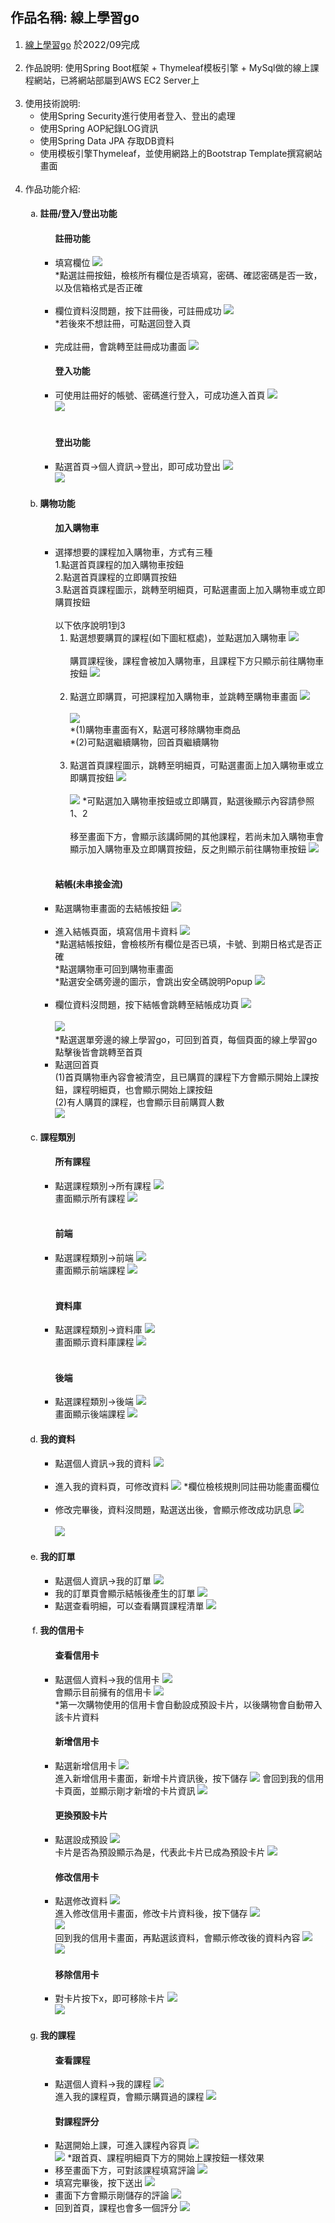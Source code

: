 <body>
    <div>
        <h2>作品名稱: 線上學習go</h2>
    </div>
    <ol>
        <li>
            <a href="http://13.56.232.122:8080/">線上學習go</a>
            <span style="margin-right: 20px; font-size: 15px; font-weight: normal;">於2022/09完成</span> 
        </li>
        <br>
        <li>
            作品說明: 使用Spring Boot框架 + Thymeleaf模板引擎 + MySql做的線上課程網站，已將網站部屬到AWS EC2 Server上
        </li>
        <br>
        <li>
            使用技術說明:
            <ul>
                <li>使用Spring Security進行使用者登入、登出的處理</li>
                <li>使用Spring AOP紀錄LOG資訊</li>
                <li>使用Spring Data JPA 存取DB資料</li>
                <li>使用模板引擎Thymeleaf，並使用網路上的Bootstrap Template撰寫網站畫面</li>
            </ul>
        </li>
        <br>
        <li>
            作品功能介紹: 
            <ol type="a">
                <li>
                    <h4>註冊/登入/登出功能</h4>
                    <ul>
                        <h4>註冊功能</h4>
                        <li>
                            填寫欄位
                            <img src="https://github.com/brianchen712/ecommerce-project/blob/master/Screenshots/registration1.png">
                            <br>
                            *點選註冊按鈕，檢核所有欄位是否填寫，密碼、確認密碼是否一致，以及信箱格式是否正確
                        </li>
                        <br>
                        <li>
                            欄位資料沒問題，按下註冊後，可註冊成功
                            <img src="https://github.com/brianchen712/ecommerce-project/blob/master/Screenshots/registration2.png">
                            <br>
                            *若後來不想註冊，可點選回登入頁
                        </li>
                        <br>
                        <li>
                            完成註冊，會跳轉至註冊成功畫面
                            <img src="https://github.com/brianchen712/ecommerce-project/blob/master/Screenshots/registration3.png">
                        </li>
                        <h4>登入功能</h4>
                        <li>
                            可使用註冊好的帳號、密碼進行登入，可成功進入首頁
                            <img src="https://github.com/brianchen712/ecommerce-project/blob/master/Screenshots/signIn1.png">
                            <br>
                            <img src="https://github.com/brianchen712/ecommerce-project/blob/master/Screenshots/signIn2.png">
                        </li>
                        <br>
                        <h4>登出功能</h4>
                        <li>
                            點選首頁->個人資訊->登出，即可成功登出
                            <img src="https://github.com/brianchen712/ecommerce-project/blob/master/Screenshots/signOut1.png">
                            <br>
                            <img src="https://github.com/brianchen712/ecommerce-project/blob/master/Screenshots/signOut2.png">
                        </li>
                    </ul>
                </li>
                <li>
                    <h4>購物功能</h4>
                    <ul>
                        <h4>加入購物車</h4>
                        <li>
                            選擇想要的課程加入購物車，方式有三種
                            <div>1.點選首頁課程的加入購物車按鈕</div>
                            <div>2.點選首頁課程的立即購買按鈕</div>
                            <div>3.點選首頁課程圖示，跳轉至明細頁，可點選畫面上加入購物車或立即購買按鈕</div>
                            <br>
                            以下依序說明1到3
                            <ol type="1">
                                <li>
                                    點選想要購買的課程(如下圖紅框處)，並點選加入購物車
                                    <img src="https://github.com/brianchen712/ecommerce-project/blob/master/Screenshots/addCart1.png">
                                    <br>
                                    <br>
                                    購買課程後，課程會被加入購物車，且課程下方只顯示前往購物車按鈕
                                    <img src="https://github.com/brianchen712/ecommerce-project/blob/master/Screenshots/addCart2.png">
                                </li>
                                <br>
                                <li>
                                    點選立即購買，可把課程加入購物車，並跳轉至購物車畫面
                                    <img src="https://github.com/brianchen712/ecommerce-project/blob/master/Screenshots/buyNow1.png">
                                    <br>
                                    <br>
                                    <img src="https://github.com/brianchen712/ecommerce-project/blob/master/Screenshots/buyNow2.png">
                                    <br>
                                    <div>*(1)購物車畫面有X，點選可移除購物車商品</div>
                                    <div>*(2)可點選繼續購物，回首頁繼續購物</div>
                                </li>
                                <br>
                                <li>
                                    點選首頁課程圖示，跳轉至明細頁，可點選畫面上加入購物車或立即購買按鈕
                                    <img src="https://github.com/brianchen712/ecommerce-project/blob/master/Screenshots/detailShopping1.png">
                                    <br>
                                    <br>
                                    <img src="https://github.com/brianchen712/ecommerce-project/blob/master/Screenshots/detailShopping2.png">
                                    *可點選加入購物車按鈕或立即購買，點選後顯示內容請參照1、2
                                    <br>
                                    <br>
                                    移至畫面下方，會顯示該講師開的其他課程，若尚未加入購物車會顯示加入購物車及立即購買按鈕，反之則顯示前往購物車按鈕
                                    <img src="https://github.com/brianchen712/ecommerce-project/blob/master/Screenshots/detailShopping3.png">
                                </li>
                            </ol>
                        </li>
                        <br>
                        <h4>結帳(未串接金流)</h4>
                        <li>
                            點選購物車畫面的去結帳按鈕
                            <img src="https://github.com/brianchen712/ecommerce-project/blob/master/Screenshots/checkout1.png">
                        </li>
                        <br>
                        <li>
                            進入結帳頁面，填寫信用卡資料
                            <img src="https://github.com/brianchen712/ecommerce-project/blob/master/Screenshots/checkout2.png">
                            <div>*點選結帳按鈕，會檢核所有欄位是否已填，卡號、到期日格式是否正確
</div>
                            <div>*點選購物車可回到購物車畫面
</div>
                            <div>*點選安全碼旁邊的圖示，會跳出安全碼說明Popup
                            <img src="https://github.com/brianchen712/ecommerce-project/blob/master/Screenshots/cvv2.png">
</div>
                        </li>
                        <br>
                        <li>
                            欄位資料沒問題，按下結帳會跳轉至結帳成功頁
                            <img src="https://github.com/brianchen712/ecommerce-project/blob/master/Screenshots/checkout3.png">
                            <br>
                            <br>
                            <img src="https://github.com/brianchen712/ecommerce-project/blob/master/Screenshots/checkout4.png">
                            <br>
                            *點選選單旁邊的線上學習go，可回到首頁，每個頁面的線上學習go點擊後皆會跳轉至首頁
                        </li>
                        <li>
                            <div>點選回首頁</div>
                            <div>(1)首頁購物車內容會被清空，且已購買的課程下方會顯示開始上課按鈕，課程明細頁，也會顯示開始上課按鈕</div>
                            <div>(2)有人購買的課程，也會顯示目前購買人數</div>
                            <img src="https://github.com/brianchen712/ecommerce-project/blob/master/Screenshots/checkoutAndBackHome.png">
                        </li>
                    </ul>
                </li>
                <li>
                     <h4>課程類別</h4>
                     <ul>
                         <h4>所有課程</h4>
                         <li>
                             點選課程類別->所有課程
                             <img src="https://github.com/brianchen712/ecommerce-project/blob/master/Screenshots/allCourses1.png">
                             <br>
                             畫面顯示所有課程
                             <img src="https://github.com/brianchen712/ecommerce-project/blob/master/Screenshots/allCourses2.png">
                         </li>
                         <br>
                         <h4>前端</h4>
                         <li>
                             點選課程類別->前端
                             <img src="https://github.com/brianchen712/ecommerce-project/blob/master/Screenshots/frontend1.png">
                             <br>
                             畫面顯示前端課程
                             <img src="https://github.com/brianchen712/ecommerce-project/blob/master/Screenshots/frontend2.png">
                         </li>
                         <br>
                         <h4>資料庫</h4>
                         <li>
                             點選課程類別->資料庫
                             <img src="https://github.com/brianchen712/ecommerce-project/blob/master/Screenshots/database1.png">
                             <br>
                             畫面顯示資料庫課程
                             <img src="https://github.com/brianchen712/ecommerce-project/blob/master/Screenshots/database2.png">
                         </li>
                         <br>
                         <h4>後端</h4>
                         <li>
                             點選課程類別->後端
                             <img src="https://github.com/brianchen712/ecommerce-project/blob/master/Screenshots/backend1.png">
                             <br>
                             畫面顯示後端課程
                             <img src="https://github.com/brianchen712/ecommerce-project/blob/master/Screenshots/backend2.png">
                         </li>
                     </ul>
                </li>
                <li>
                    <h4>我的資料</h4>
                    <ul>
                        <li>
                            點選個人資訊->我的資料
                            <img src="https://github.com/brianchen712/ecommerce-project/blob/master/Screenshots/myProfile1.png">
                        </li>
                        <br>
                        <li>
                            進入我的資料頁，可修改資料
                            <img src="https://github.com/brianchen712/ecommerce-project/blob/master/Screenshots/myProfile2.png">
                            *欄位檢核規則同註冊功能畫面欄位
                        </li>
                        <br>
                        <li>
                            修改完畢後，資料沒問題，點選送出後，會顯示修改成功訊息
                            <img src="https://github.com/brianchen712/ecommerce-project/blob/master/Screenshots/myProfile3.png">
                            <br>
                            <br>
                            <img src="https://github.com/brianchen712/ecommerce-project/blob/master/Screenshots/myProfile4.png">
                        </li>
                    </ul>
                </li>            
                <li>
                    <h4>我的訂單</h4>
                    <ul>
                        <li>
                            點選個人資訊->我的訂單
                            <img src="https://github.com/brianchen712/ecommerce-project/blob/master/Screenshots/myOrder1.png">
                        </li>
                        <li>
                            我的訂單頁會顯示結帳後產生的訂單
                            <img src="https://github.com/brianchen712/ecommerce-project/blob/master/Screenshots/myOrder2.png">
                        </li>
                        <li>
                            點選查看明細，可以查看購買課程清單
                            <img src="https://github.com/brianchen712/ecommerce-project/blob/master/Screenshots/myOrder3.png">
                        </li>
                    </ul>
                </li>
                <li>
                    <h4>我的信用卡</h4>
                    <ul>
                        <h4>查看信用卡</h4>
                        <li>
                            點選個人資料->我的信用卡
                            <img src="https://github.com/brianchen712/ecommerce-project/blob/master/Screenshots/myCard1.png">
                            <br>
                            會顯示目前擁有的信用卡
                            <img src="https://github.com/brianchen712/ecommerce-project/blob/master/Screenshots/myCard2.png">
                            <br>
                            *第一次購物使用的信用卡會自動設成預設卡片，以後購物會自動帶入該卡片資料
                        </li>
                        <h4>新增信用卡</h4>
                        <li>
                            點選新增信用卡
                            <img src="https://github.com/brianchen712/ecommerce-project/blob/master/Screenshots/addCard1.png">
                            <br>
                            進入新增信用卡畫面，新增卡片資訊後，按下儲存
                            <img src="https://github.com/brianchen712/ecommerce-project/blob/master/Screenshots/addCard2.png">
                            會回到我的信用卡頁面，並顯示剛才新增的卡片資訊
                            <img src="https://github.com/brianchen712/ecommerce-project/blob/master/Screenshots/addCard3.png">
                        </li>
                        <h4>更換預設卡片</h4>
                        <li>
                            點選設成預設
                            <img src="https://github.com/brianchen712/ecommerce-project/blob/master/Screenshots/defaultCard1.png">
                            <br>
                            卡片是否為預設顯示為是，代表此卡片已成為預設卡片
                            <img src="https://github.com/brianchen712/ecommerce-project/blob/master/Screenshots/defaultCard2.png">
                        </li>
                        <h4>修改信用卡</h4>
                        <li>
                            點選修改資料
                            <img src="https://github.com/brianchen712/ecommerce-project/blob/master/Screenshots/modifyCard1.png">
                            <br>
                            進入修改信用卡畫面，修改卡片資料後，按下儲存
                            <img src="https://github.com/brianchen712/ecommerce-project/blob/master/Screenshots/modifyCard2.png">
                            <br>
                            <img src="https://github.com/brianchen712/ecommerce-project/blob/master/Screenshots/modifyCard3.png">
                            <br>
                            回到我的信用卡畫面，再點選該資料，會顯示修改後的資料內容
                            <img src="https://github.com/brianchen712/ecommerce-project/blob/master/Screenshots/modifyCard4.png">
                            <br>
                            <img src="https://github.com/brianchen712/ecommerce-project/blob/master/Screenshots/modifyCard5.png">
                        </li>
                        <h4>移除信用卡</h4>
                        <li>
                            對卡片按下x，即可移除卡片
                            <img src="https://github.com/brianchen712/ecommerce-project/blob/master/Screenshots/removeCard1.png">
                            <br>
                            <img src="https://github.com/brianchen712/ecommerce-project/blob/master/Screenshots/removeCard2.png">
                        </li>
                    </ul>
                </li>
                <li>
                    <h4>我的課程</h4>
                    <ul>
                        <h4>查看課程</h4>
                        <li>
                            點選個人資料->我的課程
                            <img src="https://github.com/brianchen712/ecommerce-project/blob/master/Screenshots/myCourse1.png">
                            <br>
                            進入我的課程頁，會顯示購買過的課程
                            <img src="https://github.com/brianchen712/ecommerce-project/blob/master/Screenshots/myCourse2.png">
                        </li>
                        <h4>對課程評分</h4>
                        <li>
                            點選開始上課，可進入課程內容頁
                            <img src="https://github.com/brianchen712/ecommerce-project/blob/master/Screenshots/courseContent1.png">
                            <br>
                            <img src="https://github.com/brianchen712/ecommerce-project/blob/master/Screenshots/courseContent2.png">
                            *跟首頁、課程明細頁下方的開始上課按鈕一樣效果
                        </li>
                        <li>
                            移至畫面下方，可對該課程填寫評論
                            <img src="https://github.com/brianchen712/ecommerce-project/blob/master/Screenshots/courseContent3.png">
                        </li>
                        <li>
                            填寫完畢後，按下送出
                            <img src="https://github.com/brianchen712/ecommerce-project/blob/master/Screenshots/courseContent4.png">
                        </li>
                        <li>
                            畫面下方會顯示剛儲存的評論
                            <img src="https://github.com/brianchen712/ecommerce-project/blob/master/Screenshots/courseContent5.png">
                        </li>
                        <li>
                            回到首頁，課程也會多一個評分
                            <img src="https://github.com/brianchen712/ecommerce-project/blob/master/Screenshots/homeHasRating.png">
                        </li>
                    </ul>
                </li>
            </ol>
        </li>
    </ol>
</body>
